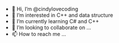 - 👋 Hi, I’m @cindylovecoding
- 👀 I’m interested in C++ and data structure
- 🌱 I’m currently learning C# and C++
- 💞️ I’m looking to collaborate on ...
- 📫 How to reach me ...

<!---
cindylovecoding/cindylovecoding is a ✨ special ✨ repository because its `README.md` (this file) appears on your GitHub profile.
You can click the Preview link to take a look at your changes.
--->
